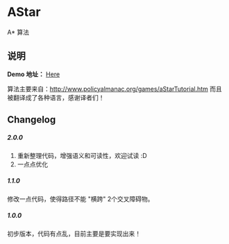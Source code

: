 AStar
=====

A* 算法
## 说明

**Demo 地址：** [Here](http://paper.github.io/AStar/AStar.html)

算法主要来自：http://www.policyalmanac.org/games/aStarTutorial.htm
而且被翻译成了各种语言，感谢译者们！


## Changelog

##### 2.0.0
1. 重新整理代码，增强语义和可读性，欢迎试读 :D
2. 一点点优化

##### 1.1.0
修改一点代码，使得路径不能 "横跨" 2个交叉障碍物。

##### 1.0.0
初步版本，代码有点乱，目前主要是要实现出来！
